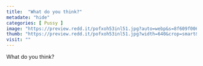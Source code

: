 ```yaml
---
title:  "What do you think?"
metadate: "hide"
categories: [ Pussy ]
image: "https://preview.redd.it/pofxoh53inl51.jpg?auto=webp&s=8f609f0061bce652dbc61ab496bc7a733e961b08"
thumb: "https://preview.redd.it/pofxoh53inl51.jpg?width=640&crop=smart&auto=webp&s=39f16bdd976a8fac7319796fe980d00f8b66dfc4"
visit: ""
---
```

What do you think?
